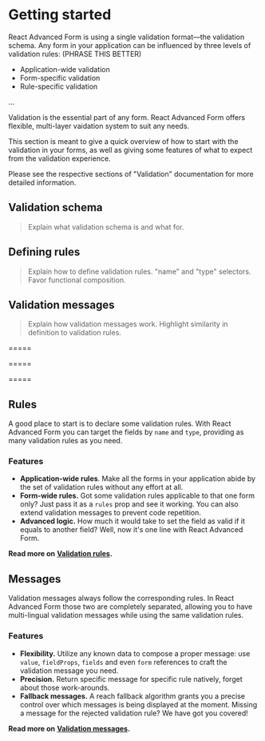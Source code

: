# Getting started

React Advanced Form is using a single validation format—the validation schema. Any form in your application can be influenced by three levels of validation rules: \(PHRASE THIS BETTER\)

* Application-wide validation
* Form-specific validation
* Rule-specific validation

...

Validation is the essential part of any form. React Advanced Form offers flexible, multi-layer vaidation system to suit any needs.

This section is meant to give a quick overview of how to start with the validation in your forms, as well as giving some features of what to expect from the validation experience.

Please see the respective sections of "Validation" documentation for more detailed information.

## Validation schema

> Explain what validation schema is and what for.

## Defining rules

> Explain how to define validation rules. "name" and "type" selectors. Favor functional composition.



## Validation messages

> Explain how validation messages work. Highlight similarity in definition to validation rules.

=====

=====

=====

## Rules

A good place to start is to declare some validation rules. With React Advanced Form you can target the fields by `name` and `type`, providing as many validation rules as you need.

### Features

* **Application-wide rules**. Make all the forms in your application abide by the set of validation rules without any effort at all.
* **Form-wide rules.** Got some validation rules applicable to that one form only? Just pass it as a `rules` prop and see it working. You can also extend validation messages to prevent code repetition.
* **Advanced logic.** How much it would take to set the field as valid if it equals to another field? Well, now it's one line with React Advanced Form.

**Read more on** [**Validation rules**](rules.md)**.**

## Messages

Validation messages always follow the corresponding rules. In React Advanced Form those two are completely separated, allowing you to have multi-lingual validation messages while using the same validation rules.

### Features

* **Flexibility.** Utilize any known data to compose a proper message: use `value`, `fieldProps`, `fields` and even `form` references to craft the validation message you need.
* **Precision.** Return specific message for specific rule natively, forget about those work-arounds.
* **Fallback messages.** A reach fallback algorithm grants you a precise control over which messages is being displayed at the moment. Missing a message for the rejected validation rule? We have got you covered!

**Read more on** [**Validation messages**](messages.md)**.**

